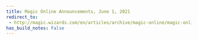 ```yaml
---
title: Magic Online Announcements, June 1, 2021
redirect_to:
 - http://magic.wizards.com/en/articles/archive/magic-online/magic-online-announcements-june-1-2021
has_build_notes: False
---
```

